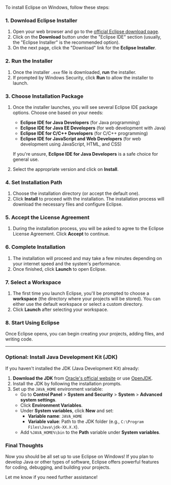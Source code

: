 To install Eclipse on Windows, follow these steps:

### 1. **Download Eclipse Installer**

1. Open your web browser and go to the [official Eclipse download page](https://www.eclipse.org/downloads/).
2. Click on the **Download** button under the "Eclipse IDE" section (usually, the "Eclipse Installer" is the recommended option).
3. On the next page, click the "Download" link for the **Eclipse Installer**.

### 2. **Run the Installer**

1. Once the installer `.exe` file is downloaded, **run** the installer.
2. If prompted by Windows Security, click **Run** to allow the installer to launch.

### 3. **Choose Installation Package**

1. Once the installer launches, you will see several Eclipse IDE package options. Choose one based on your needs:
    - **Eclipse IDE for Java Developers** (for Java programming)
    - **Eclipse IDE for Java EE Developers** (for web development with Java)
    - **Eclipse IDE for C/C++ Developers** (for C/C++ programming)
    - **Eclipse IDE for JavaScript and Web Developers** (for web development using JavaScript, HTML, and CSS)

    If you're unsure, **Eclipse IDE for Java Developers** is a safe choice for general use.

2. Select the appropriate version and click on **Install**.

### 4. **Set Installation Path**

1. Choose the installation directory (or accept the default one).
2. Click **Install** to proceed with the installation. The installation process will download the necessary files and configure Eclipse.

### 5. **Accept the License Agreement**

1. During the installation process, you will be asked to agree to the Eclipse License Agreement. Click **Accept** to continue.

### 6. **Complete Installation**

1. The installation will proceed and may take a few minutes depending on your internet speed and the system's performance.
2. Once finished, click **Launch** to open Eclipse.

### 7. **Select a Workspace**

1. The first time you launch Eclipse, you'll be prompted to choose a **workspace** (the directory where your projects will be stored). You can either use the default workspace or select a custom directory.
2. Click **Launch** after selecting your workspace.

### 8. **Start Using Eclipse**

Once Eclipse opens, you can begin creating your projects, adding files, and writing code.

---

### Optional: Install Java Development Kit (JDK)

If you haven't installed the JDK (Java Development Kit) already:

1. **Download the JDK** from [Oracle's official website](https://www.oracle.com/java/technologies/javase-jdk11-downloads.html) or use [OpenJDK](https://openjdk.java.net/).
2. Install the JDK by following the installation prompts.
3. Set up the `JAVA_HOME` environment variable:
    - Go to **Control Panel** > **System and Security** > **System** > **Advanced system settings**.
    - Click **Environment Variables**.
    - Under **System variables**, click **New** and set:
        - **Variable name**: `JAVA_HOME`
        - **Variable value**: Path to the JDK folder (e.g., `C:\Program Files\Java\jdk-XX.X.X`).
    - Add `%JAVA_HOME%\bin` to the **Path** variable under **System variables**.

### Final Thoughts

Now you should be all set up to use Eclipse on Windows! If you plan to develop Java or other types of software, Eclipse offers powerful features for coding, debugging, and building your projects.

Let me know if you need further assistance!
